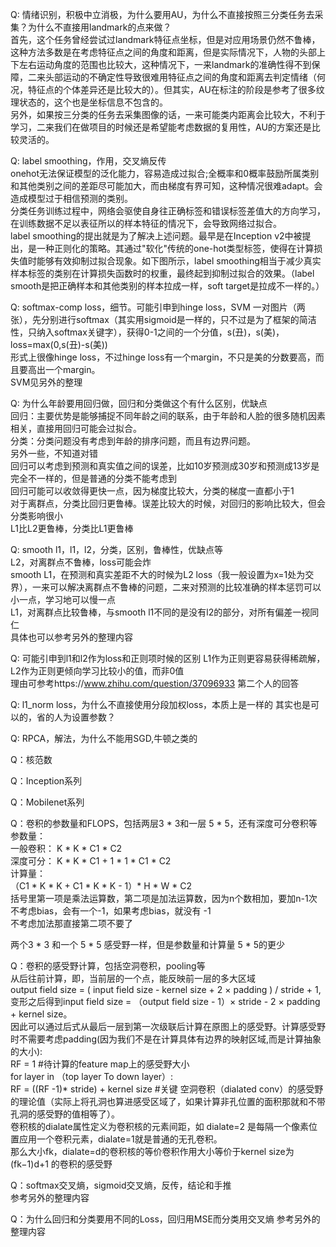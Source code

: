 Q: 情绪识别，积极中立消极，为什么要用AU，为什么不直接按照三分类任务去采集？为什么不直接用landmark的点来做？  
首先，这个任务曾经尝试过landmark特征点坐标，但是对应用场景仍然不鲁棒，这种方法多数是在考虑特征点之间的角度和距离，但是实际情况下，人物的头部上下左右运动角度的范围也比较大，这种情况下，一来landmark的准确性得不到保障，二来头部运动的不确定性导致很难用特征点之间的角度和距离去判定情绪（何况，特征点的个体差异还是比较大的）。但其实，AU在标注的阶段是参考了很多纹理状态的，这个也是坐标信息不包含的。  
另外，如果按三分类的任务去采集图像的话，一来可能类内距离会比较大，不利于学习，二来我们在做项目的时候还是希望能考虑数据的复用性，AU的方案还是比较灵活的。  
  
Q: label smoothing，作用，交叉熵反传  
onehot无法保证模型的泛化能力，容易造成过拟合;全概率和0概率鼓励所属类别和其他类别之间的差距尽可能加大，而由梯度有界可知，这种情况很难adapt。会造成模型过于相信预测的类别。  
分类任务训练过程中，网络会驱使自身往正确标签和错误标签差值大的方向学习，在训练数据不足以表征所以的样本特征的情况下，会导致网络过拟合。  
label smoothing的提出就是为了解决上述问题。最早是在Inception v2中被提出，是一种正则化的策略。其通过"软化"传统的one-hot类型标签，使得在计算损失值时能够有效抑制过拟合现象。如下图所示，label smoothing相当于减少真实样本标签的类别在计算损失函数时的权重，最终起到抑制过拟合的效果。（label smooth是把正确样本和其他类别的样本拉成一样，soft target是拉成不一样的。）  
  
Q: softmax-comp loss，细节。可能引申到hinge loss，SVM
一对图片（两张），先分别进行softmax（其实用sigmoid是一样的，只不过是为了框架的简洁性，只纳入softmax关键字），获得0-1之间的一个分值，s(丑)，s(美)，loss=max(0,s(丑)-s(美))  
形式上很像hinge loss，不过hinge loss有一个margin，不只是美的分数要高，而且要高出一个margin。  
SVM见另外的整理  
  
Q: 为什么年龄要用回归做，回归和分类做这个有什么区别，优缺点  
回归：主要优势是能够捕捉不同年龄之间的联系，由于年龄和人脸的很多随机因素相关，直接用回归可能会过拟合。  
分类：分类问题没有考虑到年龄的排序问题，而且有边界问题。  
另外一些，不知道对错  
回归可以考虑到预测和真实值之间的误差，比如10岁预测成30岁和预测成13岁是完全不一样的，但是普通的分类不能考虑到  
回归可能可以收敛得更快一点，因为梯度比较大，分类的梯度一直都小于1  
对于离群点，分类比回归更鲁棒。误差比较大的时候，对回归的影响比较大，但会分类影响很小  
L1比L2更鲁棒，分类比L1更鲁棒  
  
Q: smooth l1，l1，l2，分类，区别，鲁棒性，优缺点等  
L2，对离群点不鲁棒，loss可能会炸  
smooth L1，在预测和真实差距不大的时候为L2 loss（我一般设置为x=1处为交界），一来可以解决离群点不鲁棒的问题，二来对预测的比较准确的样本惩罚可以小一点，学习地可以慢一点  
L1，对离群点比较鲁棒，与smooth l1不同的是没有l2的部分，对所有偏差一视同仁  
具体也可以参考另外的整理内容  
  
Q: 可能引申到l1和l2作为loss和正则项时候的区别
L1作为正则更容易获得稀疏解，L2作为正则更倾向学习比较小的值，而非0值  
理由可参考https://www.zhihu.com/question/37096933 第二个人的回答  
  
Q: l1_norm loss，为什么不直接使用分段加权loss，本质上是一样的
其实也是可以的，省的人为设置参数？  
  
Q: RPCA，解法，为什么不能用SGD,牛顿之类的


Q：核范数


Q：Inception系列


Q：Mobilenet系列


Q：卷积的参数量和FLOPS，包括两层3 * 3和一层 5 * 5，还有深度可分卷积等
参数量：  
一般卷积：  K * K * C1 * C2  
深度可分： K * K * C1 + 1 * 1 * C1 * C2  
计算量：  
（C1 * K * K + C1 * K * K - 1）* H * W * C2  
括号里第一项是乘法运算数，第二项是加法运算数，因为n个数相加，要加n-1次  
不考虑bias，会有一个-1，如果考虑bias，就没有 -1  
不考虑加法那直接第二项不要了  
  
两个3 * 3 和一个 5 * 5 感受野一样，但是参数量和计算量 5 * 5的更少  
  
Q：卷积的感受野计算，包括空洞卷积，pooling等  
从后往前计算，即，当前层的一个点，能反映前一层的多大区域  
output field size = ( input field size - kernel size + 2 × padding ) / stride + 1,  
变形之后得到input field size = （output field size - 1）× stride - 2 × padding + kernel size。  
因此可以通过后式从最后一层到第一次级联后计算在原图上的感受野。计算感受野时不需要考虑padding(因为我们不是在计算具体有边界的映射区域,而是计算抽象的大小):  
RF = 1 #待计算的feature map上的感受野大小  
for layer in （top layer To down layer）:  
    RF = ((RF -1)* stride) + kernel size  #关键
空洞卷积（dialated conv）的感受野的理论值（实际上将孔洞也算进感受区域了，如果计算非孔位置的面积那就和不带孔洞的感受野的值相等了）。  
卷积核的dialate属性定义为卷积核的元素间距，如 dialate=2 是每隔一个像素位置应用一个卷积元素，dialate=1就是普通的无孔卷积。  
那么大小fk，dialate=d的卷积核的等价卷积作用大小等价于kernel size为(fk−1)d+1 的卷积的感受野
  
Q：softmax交叉熵，sigmoid交叉熵，反传，结论和手推  
参考另外的整理内容  
  
Q：为什么回归和分类要用不同的Loss，回归用MSE而分类用交叉熵
参考另外的整理内容  
  
